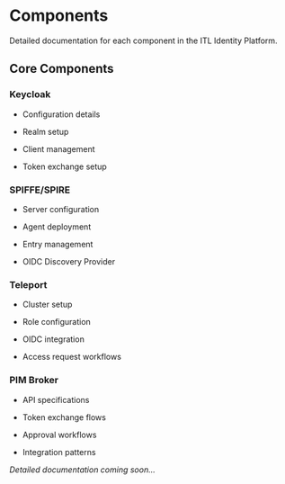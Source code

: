 # Components

Detailed documentation for each component in the ITL Identity Platform.

## Core Components

### Keycloak

- Configuration details

- Realm setup

- Client management

- Token exchange setup

### SPIFFE/SPIRE

- Server configuration

- Agent deployment

- Entry management

- OIDC Discovery Provider

### Teleport

- Cluster setup

- Role configuration

- OIDC integration

- Access request workflows

### PIM Broker

- API specifications

- Token exchange flows

- Approval workflows

- Integration patterns

*Detailed documentation coming soon...*